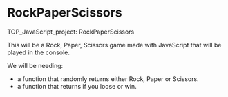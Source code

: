 # RockPaperScissors
TOP_JavaScript_project: RockPaperScissors

This will be a Rock, Paper, Scissors game made with JavaScript that will be played in the console. 

We will be needing:

- a function that randomly returns either Rock, Paper or Scissors.
- a function that returns if you loose or win.
